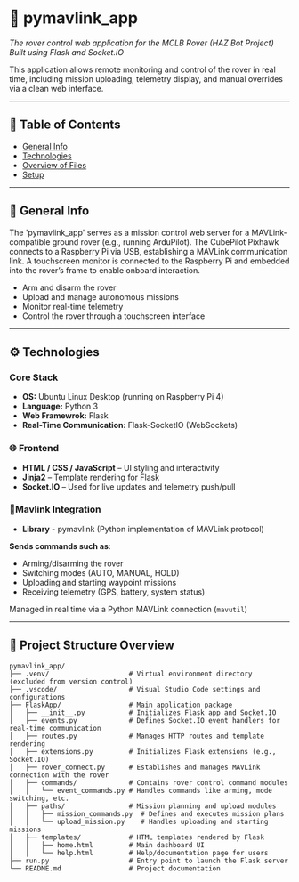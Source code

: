 # 🤖 pymavlink_app
*The rover control web application for the MCLB Rover (HAZ Bot Project)*  
*Built using Flask and Socket.IO*

This application allows remote monitoring and control of the rover in real time, including mission uploading, telemetry display, and manual overrides via a clean web interface.

---

## 📑 Table of Contents
- [General Info](#general-info)
- [Technologies](#technologies)
- [Overview of Files](#overview-of-files)
- [Setup](#setup)

---

## 🧠 General Info

The 'pymavlink_app' serves as a mission control web server for a MAVLink-compatible ground rover (e.g., running ArduPilot). The CubePilot Pixhawk connects to a Raspberry Pi via USB, establishing a MAVLink communication link. A touchscreen monitor is connected to the Raspberry Pi and embedded into the rover’s frame to enable onboard interaction.

- Arm and disarm the rover
- Upload and manage autonomous missions
- Monitor real-time telemetry
- Control the rover through a touchscreen interface

---

## ⚙️ Technologies

### Core Stack
- **OS:** Ubuntu Linux Desktop (running on Raspberry Pi 4)
- **Language:** Python 3
- **Web Framewrok:** Flask  
- **Real-Time Communication:** Flask-SocketIO (WebSockets)

### 🌐 Frontend

- **HTML / CSS / JavaScript** – UI styling and interactivity  
- **Jinja2** – Template rendering for Flask  
- **Socket.IO** – Used for live updates and telemetry push/pull

### 📡Mavlink Integration
- **Library** - pymavlink (Python implementation of MAVLink protocol)

**Sends commands such as**:
- Arming/disarming the rover
- Switching modes (AUTO, MANUAL, HOLD)
- Uploading and starting waypoint missions
- Receiving telemetry (GPS, battery, system status)
  
Managed in real time via a Python MAVLink connection (`mavutil`)

---


## 📁 Project Structure Overview

```plaintext
pymavlink_app/
├── .venv/                    # Virtual environment directory (excluded from version control)
├── .vscode/                  # Visual Studio Code settings and configurations
├── FlaskApp/                 # Main application package
│   ├── __init__.py           # Initializes Flask app and Socket.IO
│   ├── events.py             # Defines Socket.IO event handlers for real-time communication
│   ├── routes.py             # Manages HTTP routes and template rendering
│   ├── extensions.py         # Initializes Flask extensions (e.g., Socket.IO)
│   ├── rover_connect.py      # Establishes and manages MAVLink connection with the rover
│   ├── commands/             # Contains rover control command modules
│   │   └── event_commands.py # Handles commands like arming, mode switching, etc.
│   ├── paths/                # Mission planning and upload modules
│   │   ├── mission_commands.py  # Defines and executes mission plans
│   │   └── upload_mission.py    # Handles uploading and starting missions
│   ├── templates/            # HTML templates rendered by Flask
│   │   ├── home.html         # Main dashboard UI
│   │   └── help.html         # Help/documentation page for users
├── run.py                    # Entry point to launch the Flask server
└── README.md                 # Project documentation
